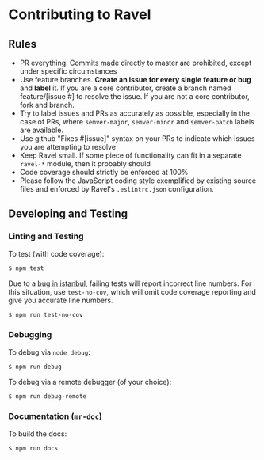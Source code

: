 # Contributing to Ravel

## Rules

- PR everything. Commits made directly to master are prohibited, except under specific circumstances
- Use feature branches. **Create an issue for every single feature or bug** and **label** it. If you are a core contributor, create a branch named feature/[issue #] to resolve the issue. If you are not a core contributor, fork and branch.
- Try to label issues and PRs as accurately as possible, especially in the case of PRs, where `semver-major`, `semver-minor` and `semver-patch` labels are available.
- Use github "Fixes #[issue]" syntax on your PRs to indicate which issues you are attempting to resolve
- Keep Ravel small. If some piece of functionality can fit in a separate `ravel-*` module, then it probably should
- Code coverage should strictly be enforced at 100%
- Please follow the JavaScript coding style exemplified by existing source files and enforced by Ravel's `.eslintrc.json` configuration.

## Developing and Testing

### Linting and Testing
To test (with code coverage):

```bash
$ npm test
```

Due to a [bug in istanbul](https://github.com/gotwarlost/istanbul/issues/274), failing tests will report incorrect line numbers. For this situation, use `test-no-cov`, which will omit code coverage reporting and give you accurate line numbers.

```bash
$ npm run test-no-cov
```

### Debugging

To debug via `node debug`:

```bash
$ npm run debug
```

To debug via a remote debugger (of your choice):
```bash
$ npm run debug-remote
```

### Documentation (`mr-doc`)

To build the docs:

```bash
$ npm run docs
```
